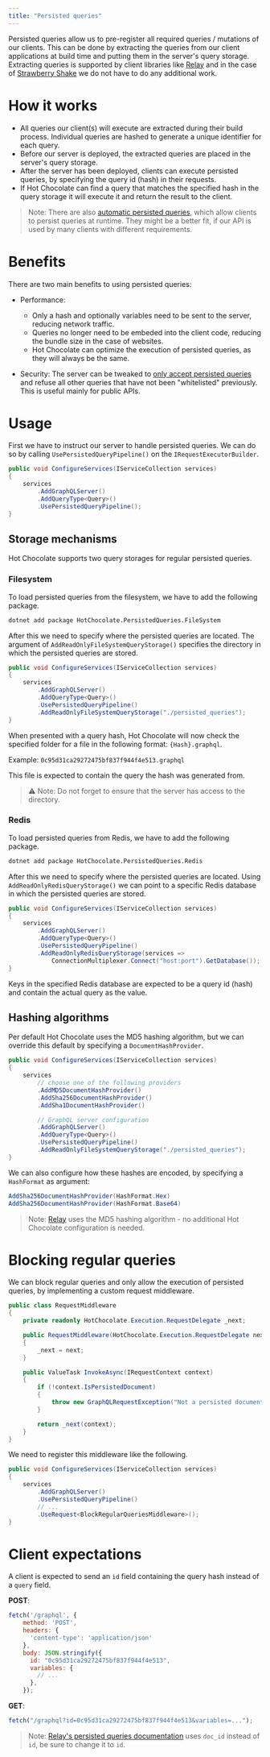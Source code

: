 ```yaml
---
title: "Persisted queries"
---
```


Persisted queries allow us to pre-register all required queries / mutations of our clients. This can be done by extracting the queries from our client applications at build time and putting them in the server's query storage. Extracting queries is supported by client libraries like [Relay](https://relay.dev/docs/guides/persisted-queries/) and in the case of [Strawberry Shake](/docs/strawberryshake) we do not have to do any additional work.

# How it works

- All queries our client(s) will execute are extracted during their build process. Individual queries are hashed to generate a unique identifier for each query.
- Before our server is deployed, the extracted queries are placed in the server's query storage.
- After the server has been deployed, clients can execute persisted queries, by specifying the query id (hash) in their requests.
- If Hot Chocolate can find a query that matches the specified hash in the query storage it will execute it and return the result to the client.

> Note: There are also [automatic persisted queries](/docs/hotchocolate/performance/automatic-persisted-queries), which allow clients to persist queries at runtime. They might be a better fit, if our API is used by many clients with different requirements.

# Benefits

There are two main benefits to using persisted queries:

- Performance:

  - Only a hash and optionally variables need to be sent to the server, reducing network traffic.
  - Queries no longer need to be embeded into the client code, reducing the bundle size in the case of websites.
  - Hot Chocolate can optimize the execution of persisted queries, as they will always be the same.

- Security: The server can be tweaked to [only accept persisted queries](#blocking-regular-queries) and refuse all other queries that have not been "whitelisted" previously. This is useful mainly for public APIs.

# Usage

First we have to instruct our server to handle persisted queries. We can do so by calling `UsePersistedQueryPipeline()` on the `IRequestExecutorBuilder`.

```csharp
public void ConfigureServices(IServiceCollection services)
{
    services
        .AddGraphQLServer()
        .AddQueryType<Query>()
        .UsePersistedQueryPipeline();
}
```

## Storage mechanisms

Hot Chocolate supports two query storages for regular persisted queries.

### Filesystem

To load persisted queries from the filesystem, we have to add the following package.

```bash
dotnet add package HotChocolate.PersistedQueries.FileSystem
```

After this we need to specify where the persisted queries are located. The argument of `AddReadOnlyFileSystemQueryStorage()` specifies the directory in which the persisted queries are stored.

```csharp
public void ConfigureServices(IServiceCollection services)
{
    services
        .AddGraphQLServer()
        .AddQueryType<Query>()
        .UsePersistedQueryPipeline()
        .AddReadOnlyFileSystemQueryStorage("./persisted_queries");
}
```

When presented with a query hash, Hot Chocolate will now check the specified folder for a file in the following format: `{Hash}.graphql`.

Example: `0c95d31ca29272475bf837f944f4e513.graphql`

This file is expected to contain the query the hash was generated from.

> ⚠️ Note: Do not forget to ensure that the server has access to the directory.

### Redis

To load persisted queries from Redis, we have to add the following package.

```bash
dotnet add package HotChocolate.PersistedQueries.Redis
```

After this we need to specify where the persisted queries are located. Using `AddReadOnlyRedisQueryStorage()` we can point to a specific Redis database in which the persisted queries are stored.

```csharp
public void ConfigureServices(IServiceCollection services)
{
    services
        .AddGraphQLServer()
        .AddQueryType<Query>()
        .UsePersistedQueryPipeline()
        .AddReadOnlyRedisQueryStorage(services =>
            ConnectionMultiplexer.Connect("host:port").GetDatabase());
}
```

Keys in the specified Redis database are expected to be a query id (hash) and contain the actual query as the value.

## Hashing algorithms

Per default Hot Chocolate uses the MD5 hashing algorithm, but we can override this default by specifying a `DocumentHashProvider`.

```csharp
public void ConfigureServices(IServiceCollection services)
{
    services
        // choose one of the following providers
        .AddMD5DocumentHashProvider()
        .AddSha256DocumentHashProvider()
        .AddSha1DocumentHashProvider()

        // GraphQL server configuration
        .AddGraphQLServer()
        .AddQueryType<Query>()
        .UsePersistedQueryPipeline()
        .AddReadOnlyFileSystemQueryStorage("./persisted_queries");
}
```

We can also configure how these hashes are encoded, by specifying a `HashFormat` as argument:

```csharp
AddSha256DocumentHashProvider(HashFormat.Hex)
AddSha256DocumentHashProvider(HashFormat.Base64)
```

> Note: [Relay](https://relay.dev) uses the MD5 hashing algorithm - no additional Hot Chocolate configuration is needed.

# Blocking regular queries

We can block regular queries and only allow the execution of persisted queries, by implementing a custom request middleware.

```csharp
public class RequestMiddleware
{
    private readonly HotChocolate.Execution.RequestDelegate _next;

    public RequestMiddleware(HotChocolate.Execution.RequestDelegate next)
    {
        _next = next;
    }

    public ValueTask InvokeAsync(IRequestContext context)
    {
        if (!context.IsPersistedDocument)
        {
            throw new GraphQLRequestException("Not a persisted document");
        }

        return _next(context);
    }
}
```

We need to register this middleware like the following.

```csharp
public void ConfigureServices(IServiceCollection services)
{
    services
        .AddGraphQLServer()
        .UsePersistedQueryPipeline()
        // ...
        .UseRequest<BlockRegularQueriesMiddleware>();
}
```

# Client expectations

A client is expected to send an `id` field containing the query hash instead of a `query` field.

**POST**:

```js
fetch('/graphql', {
    method: 'POST',
    headers: {
      'content-type': 'application/json'
    },
    body: JSON.stringify({
      id: "0c95d31ca29272475bf837f944f4e513",
      variables: {
        // ...
      },
    });
```

**GET**:

```js
fetch("/graphql?id=0c95d31ca29272475bf837f944f4e513&variables=...");
```

> Note: [Relay's persisted queries documentation](https://relay.dev/docs/guides/persisted-queries/#network-layer-changes) uses `doc_id` instead of `id`, be sure to change it to `id`.
